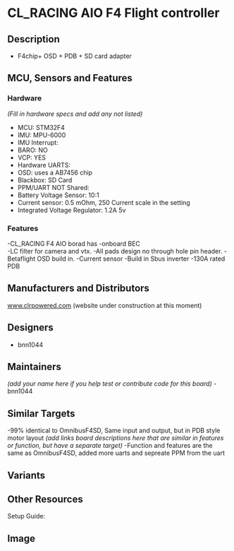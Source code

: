 # CL_RACING AIO F4 Flight controller  

## Description
- F4chip+ OSD + PDB + SD card adapter 
 
## MCU, Sensors and Features

### Hardware
_(Fill in hardware specs and add any not listed)_
  - MCU: STM32F4
  - IMU: MPU-6000
  - IMU Interrupt: 
  - BARO: NO
  - VCP: YES
  - Hardware UARTS: 
  - OSD: uses a AB7456 chip
  - Blackbox: SD Card
  - PPM/UART NOT Shared: 
  - Battery Voltage Sensor: 10:1
  - Current sensor: 0.5 mOhm, 250 Current scale in the setting
  - Integrated Voltage Regulator: 1.2A 5v
### Features
  -CL_RACING F4 AIO borad has 
  -onboard BEC  
  -LC filter for camera and vtx. 
  -All pads design no through hole pin header.
  -Betaflight OSD build in.
  -Current sensor
  -Build in Sbus inverter
  -130A rated PDB

## Manufacturers and Distributors
   www.clrpowered.com (website under construction at this moment)
## Designers
 - bnn1044
## Maintainers
_(add your name here if you help test or contribute code for this board)_
 -bnn1044
## Similar Targets
 -99% identical to OmnibusF4SD, Same input and output, but in PDB style motor layout
_(add links board descriptions here that are similar in features or function, but have a separate target)_
-Function and features are the same as OmnibusF4SD, added more uarts and sepreate PPM from the uart
## Variants

## Other Resources
Setup Guide: 

## Image

